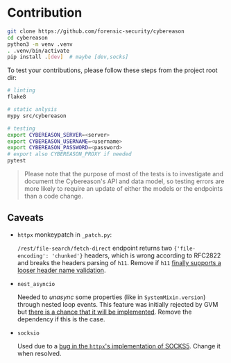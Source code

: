 # Contribution

```sh
git clone https://github.com/forensic-security/cybereason
cd cybereason
python3 -m venv .venv
. .venv/bin/activate
pip install .[dev]  # maybe [dev,socks]
```

To test your contributions, please follow these steps from the project root dir:

```sh
# linting
flake8

# static anlysis
mypy src/cybereason

# testing
export CYBEREASON_SERVER=<server>
export CYBEREASON_USERNAME=<username>
export CYBEREASON_PASSWORD=<password>
# export also CYBEREASON_PROXY if needed
pytest
```

> Please note that the purpose of most of the tests is to investigate and document
> the Cybereason's API and data model, so testing errors are more likely to require
> an update of either the models or the endpoints than a code change.

## Caveats
- `httpx` monkeypatch in `_patch.py`:

   `/rest/file-search/fetch-direct` endpoint returns two `{'file-encoding': 'chunked'}`
   headers, which is wrong according to RFC2822 and breaks the headers parsing of `h11`.
   Remove if `h11` [finally supports a looser header name validation][1].

- `nest_asyncio`

   Needed to _unasync_ some properties (like in `SystemMixin.version`) through nested
   loop events. This feature was initially rejected by GVM but [there is a chance that
   it will be implemented][2]. Remove the dependency if this is the case.
  
- `socksio`

   Used due to a [bug in the `httpx`'s implementation of SOCKS5][3]. Change it when resolved.


[1]: https://github.com/python-hyper/h11/issues/113
[2]: https://bugs.python.org/issue22239
[3]: https://github.com/encode/httpx/discussions/2305
